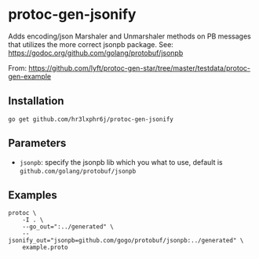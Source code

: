 # protoc-gen-jsonify

Adds encoding/json Marshaler and Unmarshaler methods on PB messages that utilizes the more correct jsonpb package.
See: https://godoc.org/github.com/golang/protobuf/jsonpb

From: https://github.com/lyft/protoc-gen-star/tree/master/testdata/protoc-gen-example

## Installation

```shell
go get github.com/hr3lxphr6j/protoc-gen-jsonify
```

## Parameters

- `jsonpb`: specify the jsonpb lib which you what to use, default is `github.com/golang/protobuf/jsonpb`

## Examples

```shell
protoc \
    -I . \
    --go_out=":../generated" \
    --jsonify_out="jsonpb=github.com/gogo/protobuf/jsonpb:../generated" \
    example.proto
```

